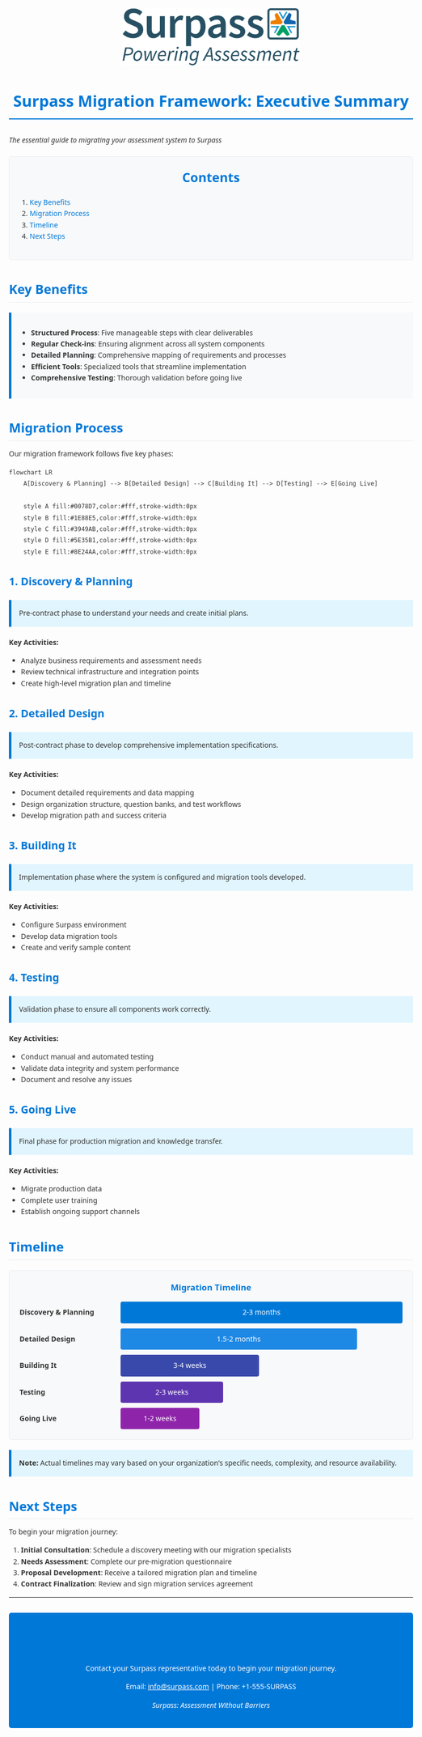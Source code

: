<style>
body {
    max-width: 800px;
    margin: 0 auto;
    padding: 20px;
    font-family: 'Segoe UI', Tahoma, Geneva, Verdana, sans-serif;
    line-height: 1.6;
    color: #333;
}
h1, h2, h3, h4, h5, h6 {
    font-family: 'Segoe UI', Tahoma, Geneva, Verdana, sans-serif;
    color: #0078D7;
    margin-top: 1.5em;
    margin-bottom: 0.5em;
}
h1 {
    font-size: 2.2em;
    text-align: center;
    border-bottom: 2px solid #0078D7;
    padding-bottom: 10px;
    margin-bottom: 30px;
}
h2 {
    font-size: 1.8em;
    border-bottom: 1px solid #eaecef;
    padding-bottom: 5px;
}
h3 {
    font-size: 1.5em;
}
table {
    width: 100%;
    border-collapse: collapse;
    margin: 20px 0;
    border-radius: 5px;
    overflow: hidden;
}
thead {
    background-color: #0078D7;
    color: white;
}
th, td {
    padding: 12px;
    text-align: left;
    border: 1px solid #ddd;
}
tr:nth-child(even) {
    background-color: #f8f9fa;
}
img {
    max-width: 100%;
    height: auto;
    display: block;
    margin: 20px auto;
}
.note-box {
    background-color: #e1f5fe;
    border-left: 5px solid #0078D7;
    padding: 15px;
    margin: 20px 0;
}
.callout-box {
    background-color: #f8f9fa;
    border-left: 5px solid #0078D7;
    padding: 15px;
    margin: 20px 0;
}
.footer {
    background-color: #0078D7;
    color: white;
    padding: 20px;
    border-radius: 5px;
    margin-top: 30px;
    text-align: center;
}
.footer a {
    color: white;
    text-decoration: underline;
}
.toc {
    background-color: #f8f9fa;
    border: 1px solid #e9ecef;
    padding: 20px;
    border-radius: 5px;
    margin: 20px 0;
}
.toc h2 {
    text-align: center;
    border-bottom: none;
    margin-top: 0;
}
.toc a {
    color: #0078D7;
    text-decoration: none;
}
.toc a:hover {
    text-decoration: underline;
}
.header-logo {
    text-align: center;
    margin-bottom: 30px;
}
</style>

<div class="header-logo">
<img src="assets/SurpassPA_logo.png" alt="Surpass Logo" style="max-width: 350px;">
</div>

# Surpass Migration Framework: Executive Summary

*The essential guide to migrating your assessment system to Surpass*

<div class="toc">
<h2>Contents</h2>

<ol style="list-style-type: decimal; padding-left: 20px;">
  <li><a href="#key-benefits">Key Benefits</a></li>
  <li><a href="#migration-process">Migration Process</a></li>
  <li><a href="#timeline">Timeline</a></li>
  <li><a href="#next-steps">Next Steps</a></li>
</ol>
</div>

## Key Benefits

<div class="callout-box">

* **Structured Process**: Five manageable steps with clear deliverables
* **Regular Check-ins**: Ensuring alignment across all system components
* **Detailed Planning**: Comprehensive mapping of requirements and processes
* **Efficient Tools**: Specialized tools that streamline implementation
* **Comprehensive Testing**: Thorough validation before going live

</div>

## Migration Process

Our migration framework follows five key phases:

```mermaid
flowchart LR
    A[Discovery & Planning] --> B[Detailed Design] --> C[Building It] --> D[Testing] --> E[Going Live]
    
    style A fill:#0078D7,color:#fff,stroke-width:0px
    style B fill:#1E88E5,color:#fff,stroke-width:0px
    style C fill:#3949AB,color:#fff,stroke-width:0px
    style D fill:#5E35B1,color:#fff,stroke-width:0px
    style E fill:#8E24AA,color:#fff,stroke-width:0px
```

### 1. Discovery & Planning

<div class="note-box">
Pre-contract phase to understand your needs and create initial plans.
</div>

**Key Activities:**

* Analyze business requirements and assessment needs
* Review technical infrastructure and integration points
* Create high-level migration plan and timeline

### 2. Detailed Design

<div class="note-box">
Post-contract phase to develop comprehensive implementation specifications.
</div>

**Key Activities:**

* Document detailed requirements and data mapping
* Design organization structure, question banks, and test workflows
* Develop migration path and success criteria

### 3. Building It

<div class="note-box">
Implementation phase where the system is configured and migration tools developed.
</div>

**Key Activities:**

* Configure Surpass environment
* Develop data migration tools
* Create and verify sample content

### 4. Testing

<div class="note-box">
Validation phase to ensure all components work correctly.
</div>

**Key Activities:**

* Conduct manual and automated testing
* Validate data integrity and system performance
* Document and resolve any issues

### 5. Going Live

<div class="note-box">
Final phase for production migration and knowledge transfer.
</div>

**Key Activities:**

* Migrate production data
* Complete user training
* Establish ongoing support channels

## Timeline

<div style="background-color: #f8f9fa; border: 1px solid #e9ecef; padding: 20px; border-radius: 5px; margin: 20px 0;">
<div style="text-align: center; margin-bottom: 15px; font-weight: bold; font-size: 1.2em; color: #0078D7;">Migration Timeline</div>

<div style="display: flex; flex-direction: column; gap: 10px;">
  <div style="display: flex; align-items: center;">
    <div style="width: 200px; font-weight: bold;">Discovery & Planning</div>
    <div style="flex-grow: 1; background-color: #0078D7; color: white; padding: 10px; border-radius: 4px; text-align: center;">2-3 months</div>
  </div>
  
  <div style="display: flex; align-items: center;">
    <div style="width: 200px; font-weight: bold;">Detailed Design</div>
    <div style="flex-grow: 0.8; background-color: #1E88E5; color: white; padding: 10px; border-radius: 4px; text-align: center;">1.5-2 months</div>
  </div>
  
  <div style="display: flex; align-items: center;">
    <div style="width: 200px; font-weight: bold;">Building It</div>
    <div style="flex-grow: 0.4; background-color: #3949AB; color: white; padding: 10px; border-radius: 4px; text-align: center;">3-4 weeks</div>
  </div>
  
  <div style="display: flex; align-items: center;">
    <div style="width: 200px; font-weight: bold;">Testing</div>
    <div style="flex-grow: 0.25; background-color: #5E35B1; color: white; padding: 10px; border-radius: 4px; text-align: center;">2-3 weeks</div>
  </div>
  
  <div style="display: flex; align-items: center;">
    <div style="width: 200px; font-weight: bold;">Going Live</div>
    <div style="flex-grow: 0.15; background-color: #8E24AA; color: white; padding: 10px; border-radius: 4px; text-align: center;">1-2 weeks</div>
  </div>
</div>
</div>

<div class="note-box">
<strong>Note:</strong> Actual timelines may vary based on your organization's specific needs, complexity, and resource availability.
</div>

## Next Steps

To begin your migration journey:

1. **Initial Consultation**: Schedule a discovery meeting with our migration specialists
2. **Needs Assessment**: Complete our pre-migration questionnaire
3. **Proposal Development**: Receive a tailored migration plan and timeline
4. **Contract Finalization**: Review and sign migration services agreement

---

<div class="footer">
<h3>Ready to Get Started?</h3>
<p>Contact your Surpass representative today to begin your migration journey.</p>
<p>Email: <a href="mailto:info@surpass.com">info@surpass.com</a> | Phone: +1-555-SURPASS</p>
<p><em>Surpass: Assessment Without Barriers</em></p>
</div>